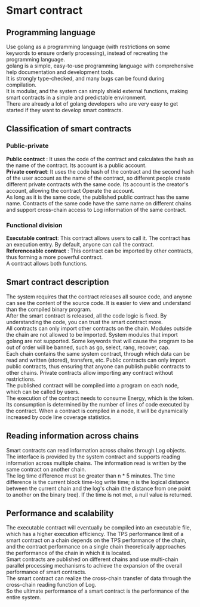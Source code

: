 # Smart contract

## Programming language

Use golang as a programming language (with restrictions on some keywords to ensure orderly processing), instead of recreating the programming language.  
golang is a simple, easy-to-use programming language with comprehensive help documentation and development tools.  
It is strongly type-checked, and many bugs can be found during compilation.  
It is modular, and the system can simply shield external functions, making smart contracts in a simple and predictable environment.  
There are already a lot of golang developers who are very easy to get started if they want to develop smart contracts.  

## Classification of smart contracts

### Public-private

**Public contract** : It uses the code of the contract and calculates the hash as the name of the contract. Its account is a public account.  
**Private contract**: It uses the code hash of the contract and the second hash of the user account as the name of the contract, so different people create different private contracts with the same code. Its account is the creator's account, allowing the contract Operate the account.  
As long as it is the same code, the published public contract has the same name.
Contracts of the same code have the same name on different chains and support cross-chain access to Log information of the same contract.

### Functional division

**Executable contract**: This contract allows users to call it. The contract has an execution entry. By default, anyone can call the contract.  
**Referenceable contract** : This contract can be imported by other contracts, thus forming a more powerful contract.  
A contract allows both functions.  

## Smart contract description

The system requires that the contract releases all source code, and anyone can see the content of the source code. It is easier to view and understand than the compiled binary program.  
After the smart contract is released, all the code logic is fixed. By understanding the code, you can trust the smart contract more.  
All contracts can only import other contracts on the chain. Modules outside the chain are not allowed to be imported. System modules that import golang are not supported. Some keywords that will cause the program to be out of order will be banned, such as go, select, rang, recover, cap.  
Each chain contains the same system contract, through which data can be read and written (stored), transfers, etc. Public contracts can only import public contracts, thus ensuring that anyone can publish public contracts to other chains. Private contracts allow importing any contract without restrictions.  
The published contract will be compiled into a program on each node, which can be called by users.  
The execution of the contract needs to consume Energy, which is the token. Its consumption is determined by the number of lines of code executed by the contract. When a contract is compiled in a node, it will be dynamically increased by code line coverage statistics.  

## Reading information across chains

Smart contracts can read information across chains through Log objects. The interface is provided by the system contract and supports reading information across multiple chains. The information read is written by the same contract on another chain.  
The log time difference must be greater than n \* 5 minutes. The time difference is the current block time-log write time; n is the logical distance between the current chain and the log's chain (the distance from one point to another on the binary tree). If the time is not met, a null value is returned.  

## Performance and scalability

The executable contract will eventually be compiled into an executable file, which has a higher execution efficiency. The TPS performance limit of a smart contract on a chain depends on the TPS performance of the chain, and the contract performance on a single chain theoretically approaches the performance of the chain in which it is located.  
Smart contracts are published on different chains and use multi-chain parallel processing mechanisms to achieve the expansion of the overall performance of smart contracts.  
The smart contract can realize the cross-chain transfer of data through the cross-chain reading function of Log.  
So the ultimate performance of a smart contract is the performance of the entire system.  
